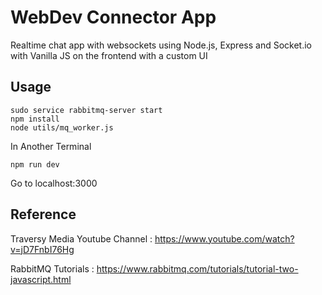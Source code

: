 # WebDev Connector App

Realtime chat app with websockets using Node.js, Express and Socket.io with Vanilla JS on the frontend with a custom UI

## Usage

```
sudo service rabbitmq-server start
npm install
node utils/mq_worker.js
```

In Another Terminal

```
npm run dev
```

Go to localhost:3000

## Reference

Traversy Media Youtube Channel :
https://www.youtube.com/watch?v=jD7FnbI76Hg

RabbitMQ Tutorials :
https://www.rabbitmq.com/tutorials/tutorial-two-javascript.html
